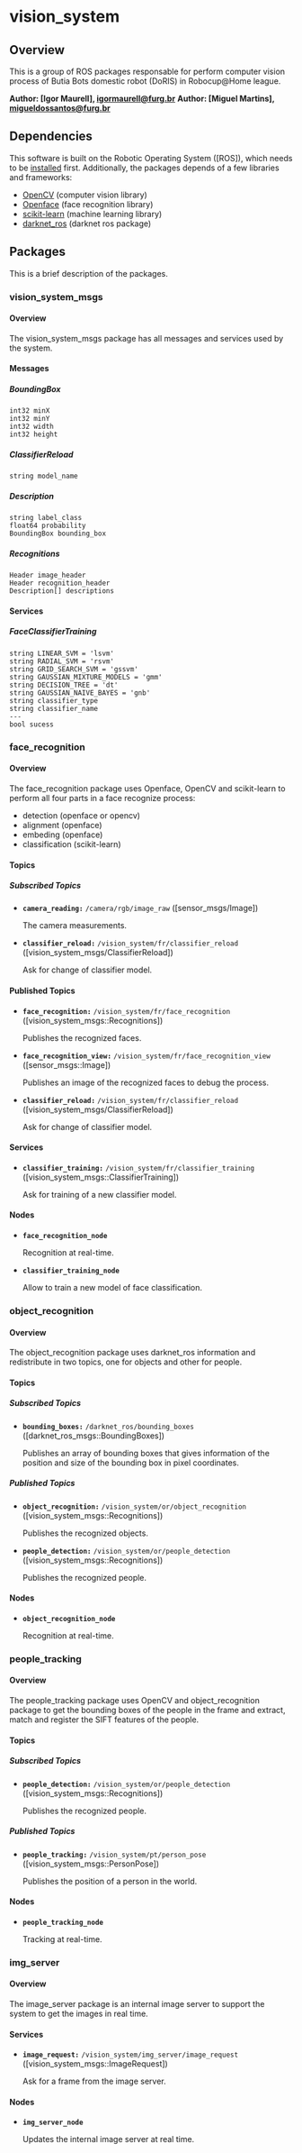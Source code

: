 # vision_system

## Overview
This is a group of ROS packages responsable for perform computer vision process of Butia Bots domestic robot (DoRIS) in Robocup@Home league. 

**Author: [Igor Maurell], igormaurell@furg.br**
**Author: [Miguel Martins], migueldossantos@furg.br**

## Dependencies
This software is built on the Robotic Operating System ([ROS]), which needs to be [installed](http://wiki.ros.org) first. Additionally, the packages depends of a few libraries and frameworks:

- [OpenCV](http://opencv.org/) (computer vision library)
- [Openface](https://cmusatyalab.github.io/openface/) (face recognition library)
- [scikit-learn](http://scikit-learn.org/stable/) (machine learning library)
- [darknet_ros](https://github.com/leggedrobotics/darknet_ros) (darknet ros package)

## Packages
This is a brief description of the packages. 

### vision_system_msgs
#### Overview
The vision_system_msgs package has all messages and services used by the system.
#### Messages
##### BoundingBox
    int32 minX
    int32 minY
    int32 width
    int32 height

##### ClassifierReload
    string model_name

##### Description
    string label_class
    float64 probability
    BoundingBox bounding_box

##### Recognitions
    Header image_header
    Header recognition_header
    Description[] descriptions

#### Services
##### FaceClassifierTraining
    string LINEAR_SVM = 'lsvm'
    string RADIAL_SVM = 'rsvm'
    string GRID_SEARCH_SVM = 'gssvm'
    string GAUSSIAN_MIXTURE_MODELS = 'gmm'
    string DECISION_TREE = 'dt'
    string GAUSSIAN_NAIVE_BAYES = 'gnb'
    string classifier_type
    string classifier_name
    ---
    bool sucess

### face_recognition
#### Overview
The face_recognition package uses Openface, OpenCV and scikit-learn to perform all four parts in a face recognize process:
- detection (openface or opencv)
- alignment (openface)
- embeding (openface)
- classification (scikit-learn)

#### Topics
##### Subscribed Topics
* **`camera_reading:`** `/camera/rgb/image_raw` ([sensor_msgs/Image])

    The camera measurements.

* **`classifier_reload:`** `/vision_system/fr/classifier_reload` ([vision_system_msgs/ClassifierReload])

    Ask for change of classifier model.

#### Published Topics
* **`face_recognition:`** `/vision_system/fr/face_recognition` ([vision_system_msgs::Recognitions])

    Publishes the recognized faces.

* **`face_recognition_view:`** `/vision_system/fr/face_recognition_view` ([sensor_msgs::Image])

    Publishes an image of the recognized faces to debug the process.

* **`classifier_reload:`** `/vision_system/fr/classifier_reload` ([vision_system_msgs/ClassifierReload])

    Ask for change of classifier model.
    
#### Services
* **`classifier_training:`** `/vision_system/fr/classifier_training` ([vision_system_msgs::ClassifierTraining])

    Ask for training of a new classifier model.
#### Nodes
* **`face_recognition_node`**

    Recognition at real-time.
* **`classifier_training_node`**

    Allow to train a new model of face classification.
    
### object_recognition
#### Overview
The object_recognition package uses darknet_ros information and redistribute in two topics, one for objects and other for people.
#### Topics
##### Subscribed Topics
* **`bounding_boxes:`** `/darknet_ros/bounding_boxes` ([darknet_ros_msgs::BoundingBoxes])

    Publishes an array of bounding boxes that gives information of the position and size of the bounding box in pixel coordinates.
##### Published Topics
* **`object_recognition:`** `/vision_system/or/object_recognition` ([vision_system_msgs::Recognitions])

    Publishes the recognized objects.
    
* **`people_detection:`** `/vision_system/or/people_detection` ([vision_system_msgs::Recognitions])

    Publishes the recognized people.
#### Nodes
* **`object_recognition_node`**

    Recognition at real-time.
### people_tracking
#### Overview
The people_tracking package uses OpenCV and object_recognition package to get the bounding boxes of the people in the frame and extract, match and register the SIFT features of the people.
#### Topics
##### Subscribed Topics
* **`people_detection:`** `/vision_system/or/people_detection` ([vision_system_msgs::Recognitions])

    Publishes the recognized people.
##### Published Topics
* **`people_tracking:`** `/vision_system/pt/person_pose` ([vision_system_msgs::PersonPose])

    Publishes the position of a person in the world.
#### Nodes
* **`people_tracking_node`**

    Tracking at real-time.
    

### img_server
#### Overview
The image_server package is an internal image server to support the system to get the images in real time.
#### Services
* **`image_request:`** `/vision_system/img_server/image_request` ([vision_system_msgs::ImageRequest])

    Ask for a frame from the image server.
#### Nodes
* **`img_server_node`**

    Updates the internal image server at real time.